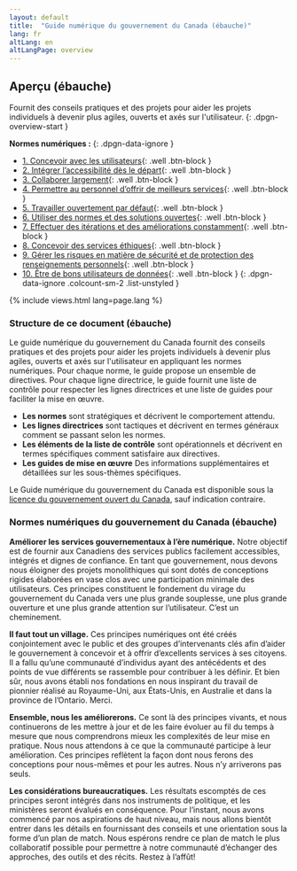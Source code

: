 ```yaml
---
layout: default
title:  "Guide numérique du gouvernement du Canada (ébauche)"
lang: fr
altLang: en
altLangPage: overview
---
```

<section class="dpgn-section-overview">

## Aperçu (ébauche)

Fournit des conseils pratiques et des projets pour aider les projets individuels à devenir plus agiles, ouverts et axés sur l'utilisateur.
{: .dpgn-overview-start }

**Normes numériques&#160;:**
{: .dpgn-data-ignore }

<!-- markdownlint-disable MD032 -->
- [1. Concevoir avec les utilisateurs](1-concevoir-avec-utilisateurs.md){: .well .btn-block }
- [2. Intégrer l’accessibilité dès le départ](2-integrer-accessibilite-des-depart.md){: .well .btn-block }
- [3. Collaborer largement](3-collaborer-largement.md){: .well .btn-block }
- [4. Permettre au personnel d’offrir de meilleurs services](4-permettre-personnel-offrir-meilleurs-services.md){: .well .btn-block }
- [5. Travailler ouvertement par défaut](5-travailler-ouvertement-par-defaut.md){: .well .btn-block }
- [6. Utiliser des normes et des solutions ouvertes](6-utiliser-normes-solutions-ouvertes.md){: .well .btn-block }
- [7. Effectuer des itérations et des améliorations constamment](7-effectuer-iterations-ameliorations-constamment.md){: .well .btn-block }
- [8. Concevoir des services éthiques](8-concevoir-services-ethiques.md){: .well .btn-block }
- [9. Gérer les risques en matière de sécurité et de protection des renseignements personnels](9-gerer-risques-matiere-securite-protection-renseignements-personnels.md){: .well .btn-block }
- [10. Être de bons utilisateurs de données](10-etre-bons-utilisateurs-donnees.md){: .well .btn-block }
{: .dpgn-data-ignore .colcount-sm-2 .list-unstyled }
<!-- markdownlint-enable MD032 -->

{% include views.html lang=page.lang %}

<section class="dpgn-overview-end">

### Structure de ce document (ébauche)

Le guide numérique du gouvernement du Canada fournit des conseils pratiques et des projets pour aider les projets individuels à devenir plus agiles, ouverts et axés sur l'utilisateur en appliquant les normes numériques. Pour chaque norme, le guide propose un ensemble de directives. Pour chaque ligne directrice, le guide fournit une liste de contrôle pour respecter les lignes directrices et une liste de guides pour faciliter la mise en œuvre.

- **Les normes** sont stratégiques et décrivent le comportement attendu.
- **Les lignes directrices** sont tactiques et décrivent en termes généraux comment se passant selon les normes.
- **Les éléments de la liste de contrôle** sont opérationnels et décrivent en termes spécifiques comment satisfaire aux directives.
- **Les guides de mise en œuvre** Des informations supplémentaires et détaillées sur les sous-thèmes spécifiques.

Le Guide numérique du gouvernement du Canada est disponible sous la [licence du gouvernement ouvert du Canada](https://ouvert.canada.ca/fr/licence-du-gouvernement-ouvert-canada), sauf indication contraire.

</section>
<section class="dpgn-overview-end">

### Normes numériques du gouvernement du Canada (ébauche)

**Améliorer les services gouvernementaux à l’ère numérique.** Notre objectif est de fournir aux Canadiens des services publics facilement accessibles, intégrés et dignes de confiance. En tant que gouvernement, nous devons nous éloigner des projets monolithiques qui sont dotés de conceptions rigides élaborées en vase clos avec une participation minimale des utilisateurs. Ces principes constituent le fondement du virage du gouvernement du Canada vers une plus grande souplesse, une plus grande ouverture et une plus grande attention sur l’utilisateur. C’est un cheminement.

**Il faut tout un village.** Ces principes numériques ont été créés conjointement avec le public et des groupes d’intervenants clés afin d’aider le gouvernement à concevoir et à offrir d’excellents services à ses citoyens. Il a fallu qu’une communauté d’individus ayant des antécédents et des points de vue différents se rassemble pour contribuer à les définir. Et bien sûr, nous avons établi nos fondations en nous inspirant du travail de pionnier réalisé au Royaume-Uni, aux États-Unis, en Australie et dans la province de l’Ontario. Merci.

**Ensemble, nous les améliorerons.** Ce sont là des principes vivants, et nous continuerons de les mettre à jour et de les faire évoluer au fil du temps à mesure que nous comprendrons mieux les complexités de leur mise en pratique. Nous nous attendons à ce que la communauté participe à leur amélioration. Ces principes reflètent la façon dont nous ferons des conceptions pour nous-mêmes et pour les autres. Nous n’y arriverons pas seuls.

**Les considérations bureaucratiques.** Les résultats escomptés de ces principes seront intégrés dans nos instruments de politique, et les ministères seront évalués en conséquence. Pour l’instant, nous avons commencé par nos aspirations de haut niveau, mais nous allons bientôt entrer dans les détails en fournissant des conseils et une orientation sous la forme d’un plan de match. Nous espérons rendre ce plan de match le plus collaboratif possible pour permettre à notre communauté d’échanger des approches, des outils et des récits. Restez à l’affût!

</section>
</section>
